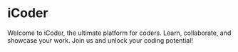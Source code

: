 # iCoder
Welcome to iCoder, the ultimate platform for coders. Learn, collaborate, and showcase your work. Join us and unlock your coding potential!
